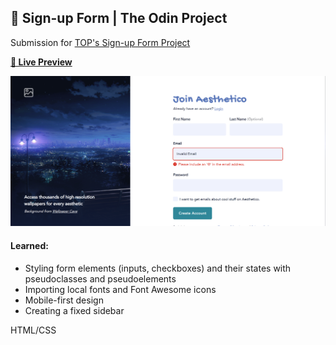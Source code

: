 ## 📃 Sign-up Form | The Odin Project

Submission for [TOP's Sign-up Form Project](https://www.theodinproject.com/lessons/node-path-intermediate-html-and-css-sign-up-form)

**[🔗 Live Preview](https://1ynelle.github.io/signup-form)**

<img src="/images/signup-form_top.png" alt="Sign-up Form Site Image Preview" width="600">

#### Learned:

- Styling form elements (inputs, checkboxes) and their states with pseudoclasses and pseudoelements
- Importing local fonts and Font Awesome icons
- Mobile-first design
- Creating a fixed sidebar

HTML/CSS

